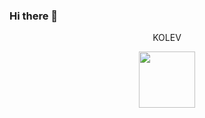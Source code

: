 ### Hi there 👋
<p align="center">KOLEV</p>
  
<div align="center" style="height=20%">
   <a href="https://softuni.bg/">
      <img src="https://github.com/Nikkolaykata/Nikolay-Kolev/blob/753c22de7008c17de023826443b32c4062c3e3aa/images/sofuni-logo.png" height="90px">
   </a>
</div>

<!--
**Nikkolaykata/Nikkolaykata** is a ✨ _special_ ✨ repository because its `README.md` (this file) appears on your GitHub profile.

Here are some ideas to get you started:

- 🔭 I’m currently working on ...
- 🌱 I’m currently learning ...
- 👯 I’m looking to collaborate on ...
- 🤔 I’m looking for help with ...
- 💬 Ask me about ...
- 📫 How to reach me: ...
- 😄 Pronouns: ...
- ⚡ Fun fact: ...
-->
